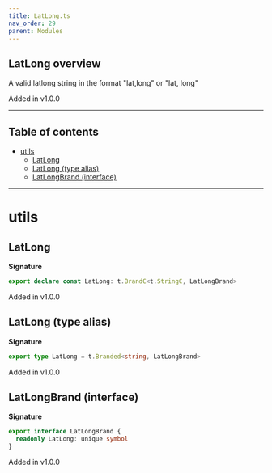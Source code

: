 ```yaml
---
title: LatLong.ts
nav_order: 29
parent: Modules
---
```


## LatLong overview

A valid latlong string in the format "lat,long" or "lat, long"

Added in v1.0.0

---

<h2 class="text-delta">Table of contents</h2>

- [utils](#utils)
  - [LatLong](#latlong)
  - [LatLong (type alias)](#latlong-type-alias)
  - [LatLongBrand (interface)](#latlongbrand-interface)

---

# utils

## LatLong

**Signature**

```ts
export declare const LatLong: t.BrandC<t.StringC, LatLongBrand>
```

Added in v1.0.0

## LatLong (type alias)

**Signature**

```ts
export type LatLong = t.Branded<string, LatLongBrand>
```

Added in v1.0.0

## LatLongBrand (interface)

**Signature**

```ts
export interface LatLongBrand {
  readonly LatLong: unique symbol
}
```

Added in v1.0.0
